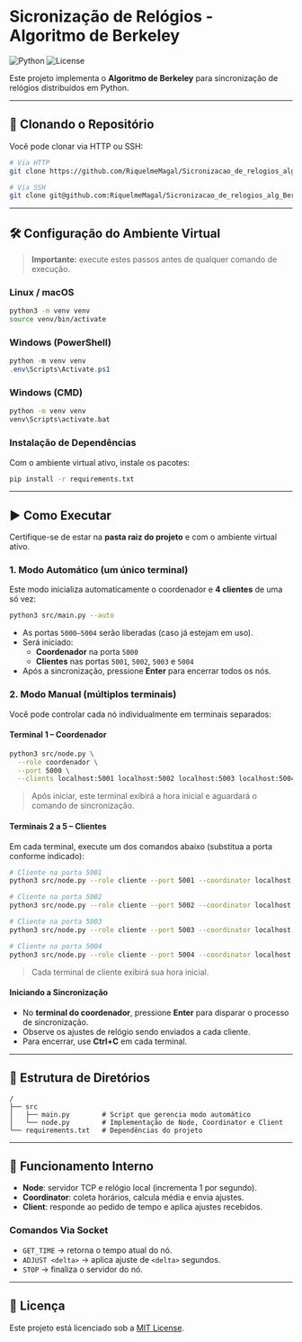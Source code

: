 # Sicronização de Relógios - Algoritmo de Berkeley

![Python](https://img.shields.io/badge/python-3.7%2B-blue) ![License](https://img.shields.io/badge/license-MIT-green)

Este projeto implementa o **Algoritmo de Berkeley** para sincronização de relógios distribuídos em Python.

---

## 🚀 Clonando o Repositório

Você pode clonar via HTTP ou SSH:

```bash
# Via HTTP
git clone https://github.com/RiquelmeMagal/Sicronizacao_de_relogios_alg_Berkeley.git

# Via SSH
git clone git@github.com:RiquelmeMagal/Sicronizacao_de_relogios_alg_Berkeley.git
```

---

## 🛠️ Configuração do Ambiente Virtual

> **Importante:** execute estes passos antes de qualquer comando de execução.

### Linux / macOS

```bash
python3 -m venv venv
source venv/bin/activate
```

### Windows (PowerShell)

```powershell
python -m venv venv
.env\Scripts\Activate.ps1
```

### Windows (CMD)

```cmd
python -m venv venv
venv\Scripts\activate.bat
```

### Instalação de Dependências

Com o ambiente virtual ativo, instale os pacotes:

```bash
pip install -r requirements.txt
```

---

## ▶️ Como Executar

Certifique-se de estar na **pasta raiz do projeto** e com o ambiente virtual ativo.

### 1. Modo Automático (um único terminal)

Este modo inicializa automaticamente o coordenador e **4 clientes** de uma só vez:

```bash
python3 src/main.py --auto
```

- As portas `5000–5004` serão liberadas (caso já estejam em uso).
- Será iniciado:
  - **Coordenador** na porta `5000`
  - **Clientes** nas portas `5001`, `5002`, `5003` e `5004`
- Após a sincronização, pressione **Enter** para encerrar todos os nós.

### 2. Modo Manual (múltiplos terminais)

Você pode controlar cada nó individualmente em terminais separados:

#### Terminal 1 – Coordenador

```bash
python3 src/node.py \
  --role coordenador \
  --port 5000 \
  --clients localhost:5001 localhost:5002 localhost:5003 localhost:5004
```

> Após iniciar, este terminal exibirá a hora inicial e aguardará o comando de sincronização.

#### Terminais 2 a 5 – Clientes

Em cada terminal, execute um dos comandos abaixo (substitua a porta conforme indicado):

```bash
# Cliente na porta 5001
python3 src/node.py --role cliente --port 5001 --coordinator localhost:5000

# Cliente na porta 5002
python3 src/node.py --role cliente --port 5002 --coordinator localhost:5000

# Cliente na porta 5003
python3 src/node.py --role cliente --port 5003 --coordinator localhost:5000

# Cliente na porta 5004
python3 src/node.py --role cliente --port 5004 --coordinator localhost:5000
```

> Cada terminal de cliente exibirá sua hora inicial.

#### Iniciando a Sincronização

- No **terminal do coordenador**, pressione **Enter** para disparar o processo de sincronização.
- Observe os ajustes de relógio sendo enviados a cada cliente.
- Para encerrar, use **Ctrl+C** em cada terminal.

---

## 📁 Estrutura de Diretórios

```
/
├── src
│   ├── main.py        # Script que gerencia modo automático
│   └── node.py        # Implementação de Node, Coordinator e Client
└── requirements.txt   # Dependências do projeto
```

---

## 🤖 Funcionamento Interno

- **Node**: servidor TCP e relógio local (incrementa 1 por segundo).
- **Coordinator**: coleta horários, calcula média e envia ajustes.
- **Client**: responde ao pedido de tempo e aplica ajustes recebidos.

### Comandos Via Socket

- `GET_TIME` → retorna o tempo atual do nó.
- `ADJUST <delta>` → aplica ajuste de `<delta>` segundos.
- `STOP` → finaliza o servidor do nó.

---

## 📜 Licença

Este projeto está licenciado sob a [MIT License](LICENSE).
